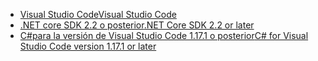 * [<span data-ttu-id="240d7-101">Visual Studio Code</span><span class="sxs-lookup"><span data-stu-id="240d7-101">Visual Studio Code</span></span>](https://code.visualstudio.com/download)
* [<span data-ttu-id="240d7-102">.NET core SDK 2.2 o posterior</span><span class="sxs-lookup"><span data-stu-id="240d7-102">.NET Core SDK 2.2 or later</span></span>](https://www.microsoft.com/net/download/all)
* [<span data-ttu-id="240d7-103">C#para la versión de Visual Studio Code 1.17.1 o posterior</span><span class="sxs-lookup"><span data-stu-id="240d7-103">C# for Visual Studio Code version 1.17.1 or later</span></span>](https://marketplace.visualstudio.com/items?itemName=ms-vscode.csharp)